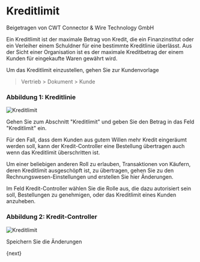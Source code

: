 # Kreditlimit
<span class="text-muted contributed-by">Beigetragen von CWT Connector & Wire Technology GmbH</span>

Ein Kreditlimit ist der maximale Betrag von Kredit, die ein Finanzinstitut oder ein Verleiher einem Schuldner für eine bestimmte Kreditlinie überlässt. Aus der Sicht einer Organisation ist es der maximale Kreditbetrag der einem Kunden für eingekaufte Waren gewährt wird.

Um das Kreditlimit einzustellen, gehen Sie zur Kundenvorlage

> Vertrieb > Dokument > Kunde

### Abbildung 1: Kreditlinie

<img class="screenshot" alt="Kreditlimit" src="/assets/erpnext_docs/assets/img/accounts/credit-limit-1.png">

Gehen Sie zum Abschnitt "Kreditlimit" und geben Sie den Betrag in das Feld "Kreditlimit" ein.

Für den Fall, dass dem Kunden aus gutem Willen mehr Kredit eingeräumt werden soll, kann der Kredit-Controller eine Bestellung übertragen auch wenn das Kreditlimit überschritten ist.

Um einer beliebigen anderen Roll zu erlauben, Transaktionen von Käufern, deren Kreditlimit ausgeschöpft ist, zu übertragen, gehen Sie zu den Rechnungswesen-Einstellungen und erstellen Sie hier Änderungen.

Im Feld Kredit-Controller wählen Sie die Rolle aus, die dazu autorisiert sein soll, Bestellungen zu genehmigen, oder das Kreditlimit eines Kunden anzuheben.

### Abbildung 2: Kredit-Controller

<img class="screenshot" alt="Kreditlimit" src="/assets/erpnext_docs/assets/img/accounts/credit-limit-2.png">

Speichern Sie die Änderungen

{next}
